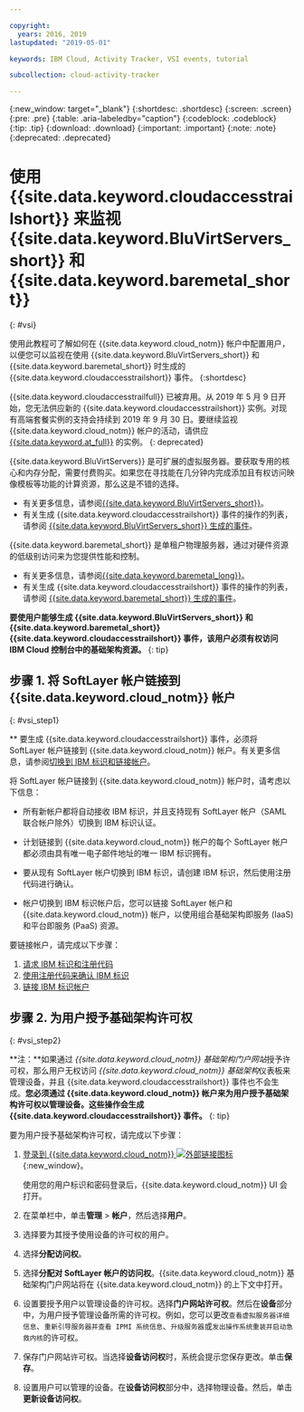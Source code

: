 ```yaml
---

copyright:
  years: 2016, 2019
lastupdated: "2019-05-01"

keywords: IBM Cloud, Activity Tracker, VSI events, tutorial

subcollection: cloud-activity-tracker

---
```


{:new_window: target="_blank"}
{:shortdesc: .shortdesc}
{:screen: .screen}
{:pre: .pre}
{:table: .aria-labeledby="caption"}
{:codeblock: .codeblock}
{:tip: .tip}
{:download: .download}
{:important: .important}
{:note: .note}
{:deprecated: .deprecated}


# 使用 {{site.data.keyword.cloudaccesstrailshort}} 来监视 {{site.data.keyword.BluVirtServers_short}} 和 {{site.data.keyword.baremetal_short}}
{: #vsi}

使用此教程可了解如何在 {{site.data.keyword.cloud_notm}} 帐户中配置用户，以便您可以监视在使用 {{site.data.keyword.BluVirtServers_short}} 和 {{site.data.keyword.baremetal_short}} 时生成的 {{site.data.keyword.cloudaccesstrailshort}} 事件。
{:shortdesc}

{{site.data.keyword.cloudaccesstrailfull}} 已被弃用。从 2019 年 5 月 9 日开始，您无法供应新的 {{site.data.keyword.cloudaccesstrailshort}} 实例。对现有高端套餐实例的支持会持续到 2019 年 9 月 30 日。要继续监视 {{site.data.keyword.cloud_notm}} 帐户的活动，请供应 [{{site.data.keyword.at_full}}](/docs/services/Activity-Tracker-with-LogDNA?topic=logdnaat-getting-started#getting-started) 的实例。
{: deprecated}

{{site.data.keyword.BluVirtServers}} 是可扩展的虚拟服务器。要获取专用的核心和内存分配，需要付费购买。如果您在寻找能在几分钟内完成添加且有权访问映像模板等功能的计算资源，那么这是不错的选择。 
* 有关更多信息，请参阅[{{site.data.keyword.BluVirtServers_short}}](/docs/vsi?topic=virtual-servers-about-virtual-servers#about-virtual-servers)。 
* 有关生成 {{site.data.keyword.cloudaccesstrailshort}} 事件的操作的列表，请参阅 [{{site.data.keyword.BluVirtServers_short}} 生成的事件](/docs/vsi?topic=virtual-servers-at_events#at_events)。

{{site.data.keyword.baremetal_short}} 是单租户物理服务器，通过对硬件资源的低级别访问来为您提供性能和控制。 
* 有关更多信息，请参阅[{{site.data.keyword.baremetal_long}}](/docs/bare-metal?topic=bare-metal-about#about)。
* 有关生成 {{site.data.keyword.cloudaccesstrailshort}} 事件的操作的列表，请参阅 [{{site.data.keyword.baremetal_short}} 生成的事件](/docs/bare-metal?topic=bare-metal-bm-at-events#bm-at-events)。

**要使用户能够生成 {{site.data.keyword.BluVirtServers_short}} 和 {{site.data.keyword.baremetal_short}} {{site.data.keyword.cloudaccesstrailshort}} 事件，该用户必须有权访问 IBM Cloud 控制台中的基础架构资源。**
{: tip}

## 步骤 1. 将 SoftLayer 帐户链接到 {{site.data.keyword.cloud_notm}} 帐户
{: #vsi_step1}

** 要生成 {{site.data.keyword.cloudaccesstrailshort}} 事件，必须将 SoftLayer 帐户链接到 {{site.data.keyword.cloud_notm}} 帐户。有关更多信息，请参阅[切换到 IBM 标识和链接帐户](/docs/account?topic=account-unifyingaccounts#link_accounts)。

将 SoftLayer 帐户链接到 {{site.data.keyword.cloud_notm}} 帐户时，请考虑以下信息：
* 所有新帐户都将自动接收 IBM 标识，并且支持现有 SoftLayer 帐户（SAML 联合帐户除外）切换到 IBM 标识认证。

* 计划链接到 {{site.data.keyword.cloud_notm}} 帐户的每个 SoftLayer 帐户都必须由具有唯一电子邮件地址的唯一 IBM 标识拥有。
* 要从现有 SoftLayer 帐户切换到 IBM 标识，请创建 IBM 标识，然后使用注册代码进行确认。
* 帐户切换到 IBM 标识帐户后，您可以链接 SoftLayer 帐户和 {{site.data.keyword.cloud_notm}} 帐户，以使用组合基础架构即服务 (IaaS) 和平台即服务 (PaaS) 资源。 

要链接帐户，请完成以下步骤：
1. [请求 IBM 标识和注册代码](/docs/account?topic=account-unifyingaccounts#reqIBMidandregcode)
2. [使用注册代码来确认 IBM 标识](/docs/account?topic=account-unifyingaccounts#confIBMiduseregcode)
3. [链接 IBM 标识帐户](/docs/account?topic=account-unifyingaccounts#link_user_account)


## 步骤 2. 为用户授予基础架构许可权
{: #vsi_step2}

**注：**如果通过 *{{site.data.keyword.cloud_notm}} 基础架构门户网站*授予许可权，那么用户无权访问 *{{site.data.keyword.cloud_notm}} 基础架构*仪表板来管理设备，并且 {{site.data.keyword.cloudaccesstrailshort}} 事件也不会生成。**您必须通过 {{site.data.keyword.cloud_notm}} 帐户来为用户授予基础架构许可权以管理设备。这些操作会生成 {{site.data.keyword.cloudaccesstrailshort}} 事件。**
{: tip}

 要为用户授予基础架构许可权，请完成以下步骤：

1. [登录到 {{site.data.keyword.cloud_notm}} ![外部链接图标](../../icons/launch-glyph.svg "外部链接图标")](https://cloud.ibm.com/login){:new_window}。
    
	使用您的用户标识和密码登录后，{{site.data.keyword.cloud_notm}} UI 会打开。

2. 在菜单栏中，单击**管理** &gt; **帐户**，然后选择**用户**。 

3. 选择要为其授予使用设备的许可权的用户。

4. 选择**分配访问权**。

5. 选择**分配对 SoftLayer 帐户的访问权**。{{site.data.keyword.cloud_notm}} 基础架构门户网站将在 {{site.data.keyword.cloud_notm}} 的上下文中打开。

6. 设置要授予用户以管理设备的许可权。选择**门户网站许可权**。然后在**设备**部分中，为用户授予管理设备所需的许可权。例如，您可以更改`查看虚拟服务器详细信息`、`重新引导服务器并查看 IPMI 系统信息`、`升级服务器`或`发出操作系统重装并启动急救内核`的许可权。

7. 保存门户网站许可权。当选择**设备访问权**时，系统会提示您保存更改。单击**保存**。

8. 设置用户可以管理的设备。在**设备访问权**部分中，选择物理设备。然后，单击**更新设备访问权**。






